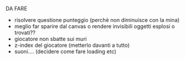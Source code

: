 DA FARE
* risolvere questione punteggio (perchè non diminuisce con la mina)
* meglio far sparire dal canvas o rendere invisibili oggetti esplosi o trovati??
* giocatore non sbatte sui muri 
* z-index del giocatore  (metterlo davanti a tutto)
* suoni.... (decidere come fare loading etc)
